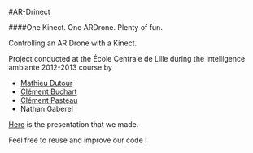 #AR-Drinect

####One Kinect. One ARDrone. Plenty of fun.

Controlling an AR.Drone with a Kinect.

Project conducted at the École Centrale de Lille during the Intelligence ambiante 2012-2013 course by

- [Mathieu Dutour](fr.linkedin.com/in/mathieudutour/)
- [Clément Buchart](fr.linkedin.com/pub/clément-buchart/66/b3a/227/en)
- [Clément Pasteau](http://fr.linkedin.com/pub/clément-pasteau/59/54b/59a/en)
- Nathan Gaberel

[Here](http://prezi.com/e91itmmi9xxl/ardrinect/) is the presentation that we made.

Feel free to reuse and improve our code !
